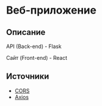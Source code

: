 # Веб-приложение
## Описание
API (Back-end) - Flask

Сайт (Front-end) - React


## Источники
* [CORS](https://developer.okta.com/blog/2018/12/20/crud-app-with-python-flask-react)
* [Axios](https://stackabuse.com/single-page-apps-with-vue-js-and-flask-ajax-integration/)